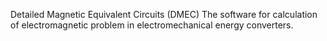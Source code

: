 Detailed Magnetic Equivalent Circuits (DMEC)
The software for calculation of electromagnetic problem in electromechanical 
energy converters.